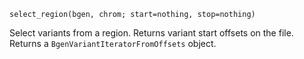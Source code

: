 ```
select_region(bgen, chrom; start=nothing, stop=nothing)
```

Select variants from a region. Returns variant start offsets on the file. Returns a `BgenVariantIteratorFromOffsets` object.
